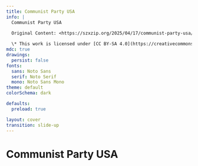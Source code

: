 ```yaml
---
title: Communist Party USA
info: |
  Communist Party USA

  Original Content: <https://szxzip.org/2025/04/17/communist-party-usa/>
  
  \* This work is licensed under [CC BY-SA 4.0](https://creativecommons.org/licenses/by-sa/4.0/).
mdc: true
drawings:
  persist: false
fonts:
  sans: Noto Sans
  serif: Noto Serif
  mono: Noto Sans Mono
theme: default
colorSchema: dark

defaults:
  preload: true

layout: cover
transition: slide-up
---
```


# Communist Party USA

